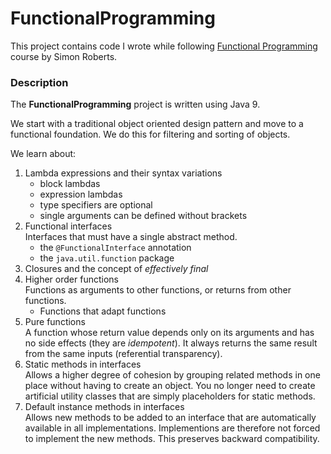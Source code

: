 # FunctionalProgramming
This project contains code I wrote while following [Functional Programming](https://learning.oreilly.com/videos/functional-programming-for/9780134778235) course by Simon Roberts.

### Description
The __FunctionalProgramming__ project is written using Java 9.

We start with a traditional object oriented design pattern and move to a functional foundation. 
We do this for filtering and sorting of objects.

We learn about:
1. Lambda expressions and their syntax variations
   - block lambdas
   - expression lambdas
   - type specifiers are optional
   - single arguments can be defined without brackets
2. Functional interfaces\
   Interfaces that must have a single abstract method.
   - the `@FunctionalInterface` annotation
   - the `java.util.function` package
3. Closures and the concept of _effectively final_
4. Higher order functions\
   Functions as arguments to other functions, or returns from other functions.
   - Functions that adapt functions
5. Pure functions\
   A function whose return value depends only on its arguments and has no side effects (they are _idempotent_).
   It always returns the same result from the same inputs (referential transparency).
6. Static methods in interfaces\
Allows a higher degree of cohesion by grouping related methods in one place without having to create an object.
You no longer need to create artificial utility classes that are simply placeholders for static methods.
6. Default instance methods in interfaces\
Allows new methods to be added to an interface that are automatically available in all implementations.
Implementions are therefore not forced to implement the new methods.
This preserves backward compatibility.